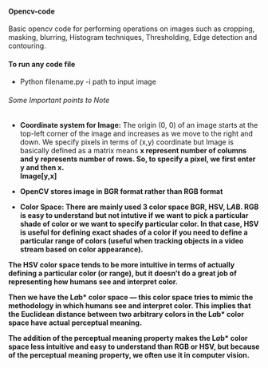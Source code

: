 #### Opencv-code

Basic opencv code for performing operations on images such as cropping, masking, blurring, Histogram techniques, Thresholding, Edge detection and contouring.
#### To run any code file
* Python filename.py -i path to input image

###### Some Important points to Note

* <b>Coordinate system for Image:</b> The origin (0, 0) of an image starts at the top-left corner of the image and increases as we move to the right and down. We specify pixels in terms of (x,y) coordinate but Image is basically defined as a matrix means <b>x represent number of columns and <b> y represents number of rows</b>. So, to specify a pixel, we first enter y and then x. 
  <br> Image[y,x]</br>
* OpenCV stores image in <b>BGR format rather than RGB format</b>

* <b>Color Space:</b> There are mainly used 3 color space BGR, HSV, L*A*B. RGB is easy to understand but not intutive if we want to pick a particular shade of color or we want to specify particular color. In that case, <b>HSV is useful for defining exact shades of a color if you need to define a particular range of colors (useful when tracking objects in a video stream based on color appearance).</b>

The HSV color space tends to be more intuitive in terms of actually defining a particular color (or range), but it doesn’t do a great job of representing how humans see and interpret color.

<b>Then we have the L*a*b* color space — this color space tries to mimic the methodology in which humans see and interpret color. This implies that the Euclidean distance between two arbitrary colors in the L*a*b* color space have actual perceptual meaning.</b>

The addition of the perceptual meaning property makes the L*a*b* color space less intuitive and easy to understand than RGB or HSV, but because of the perceptual meaning property, we often use it in computer vision.
